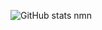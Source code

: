 ![GitHub stats](https://github-readme-stats.vercel.app/api?username=jeffersonbalde&show_icons=true&theme=tokyonight)
nmn
